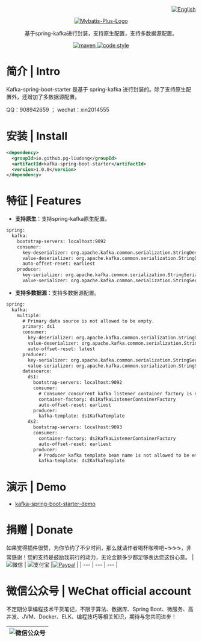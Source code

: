 <p align="right">
  <a href="https://github.com/pg-liudong/kafka-spring-boot-starter/blob/main/README.md">
   <img alt="English" src="https://img.shields.io/badge/-English-blue">
  </a>
</p>

<p align="center">
  <a href="https://github.com/pg-liudong/kafka-spring-boot-starter">
   <img alt="Mybatis-Plus-Logo" src="https://raw.githubusercontent.com/pg-liudong/pic-bed/main/202202131718547.svg">
  </a>
</p>

<p align="center">
  基于spring-kafka进行封装，支持原生配置，支持多数据源配置。
</p>

<p align="center">
  <a href="">
    <img alt="maven" src="https://img.shields.io/maven-central/v/io.github.pg-liudong/kafka-spring-boot-starter.svg?style=flat-square">
  </a>

  <a href="https://www.apache.org/licenses/LICENSE-2.0">
    <img alt="code style" src="https://img.shields.io/badge/license-Apache%202-4EB1BA.svg?style=flat-square">
  </a>
</p>

# 简介 | Intro

Kafka-spring-boot-starter 是基于 spring-kafka 进行封装的。除了支持原生配置外，还增加了多数据源配置。

QQ：908942659 ； wechat：xin2014555

# 安装 | Install

``` xml
<dependency>
  <groupId>io.github.pg-liudong</groupId>
  <artifactId>kafka-spring-boot-starter</artifactId>
  <version>1.0.0</version>
</dependency>
```
  
# 特征 | Features


- **支持原生**：支持spring-kafka原生配置。

``` xml
spring:
  kafka:
    bootstrap-servers: localhost:9092
    consumer:
      key-deserializer: org.apache.kafka.common.serialization.StringDeserializer
      value-deserializer: org.apache.kafka.common.serialization.StringDeserializer
      auto-offset-reset: earliest
    producer:
      key-serializer: org.apache.kafka.common.serialization.StringSerializer
      value-serializer: org.apache.kafka.common.serialization.StringSerializer
```

- **支持多数据源**：支持多数据源配置。

``` xml
spring:
  kafka:
    multiple:
      # Primary data source is not allowed to be empty.
      primary: ds1  
      consumer:
        key-deserializer: org.apache.kafka.common.serialization.StringDeserializer
        value-deserializer: org.apache.kafka.common.serialization.StringDeserializer
        auto-offset-reset: latest
      producer:
        key-serializer: org.apache.kafka.common.serialization.StringSerializer
        value-serializer: org.apache.kafka.common.serialization.StringSerializer
      datasource:
        ds1:
          bootstrap-servers: localhost:9092
          consumer:
            # Consumer concurrent kafka listener container factory is not allowed to be empty.
            container-factory: ds1KafkaListenerContainerFactory  
            auto-offset-reset: earliest
          producer:
            kafka-template: ds1KafkaTemplate
        ds2:
          bootstrap-servers: localhost:9093
          consumer:
            container-factory: ds2KafkaListenerContainerFactory
            auto-offset-reset: earliest
          producer:
            # Producer kafka template bean name is not allowed to be empty.
            kafka-template: ds2KafkaTemplate 
```

# 演示 | Demo

- [kafka-spring-boot-starter-demo](https://github.com/pg-liudong/kafka-spring-boot-starter-demo)


# 捐赠 | Donate

如果觉得插件很赞，为你节约了不少时间，那么就请作者喝杯咖啡吧~☕☕☕，非常感谢！您的支持是鼓励我前行的动力，无论金额多少都足够表达您这份心意。
| ![微信](https://raw.githubusercontent.com/pg-liudong/pic-bed/main/wechat.jpg) | ![支付宝](https://raw.githubusercontent.com/pg-liudong/pic-bed/main/AliPay.jpg) |[![Paypal](https://raw.githubusercontent.com/pg-liudong/pic-bed/main/202202101456821.png)](https://paypal.me/3228389063) |
| --- | --- | --- |

# 微信公众号 | WeChat official account

不定期分享编程技术干货笔记，不限于算法、数据库、Spring Boot、微服务、高并发、JVM、Docker、ELK、编程技巧等相关知识，期待与您共同进步！

| ![微信公众号](https://raw.githubusercontent.com/pg-liudong/pic-bed/main/微信公众号.png) |
| --- |

